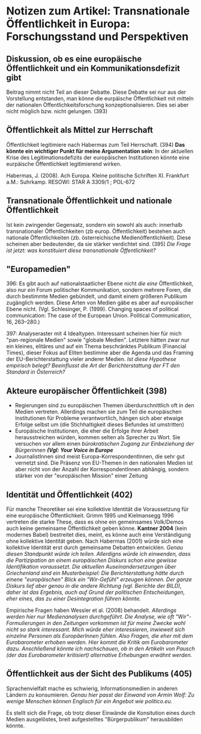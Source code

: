 # Notizen zum Artikel: Transnationale Öffentlichkeit in Europa:  Forschungsstand und Perspektiven

## Diskussion, ob es eine europäische Öffentlichkeit und ein Kommunikationsdefizit gibt
Beitrag nimmt nicht Teil an dieser Debatte. Diese Debatte sei nur aus der Vorstellung entstanden, man könne die eurpäische Öffentlichkeit mit mitteln der nationalen Öffentlichkeitsforschung konzeptionalisieren. Dies sei aber nicht möglich bzw. nicht gelungen. (393)

## Öffentlichkeit als Mittel zur Herrschaft
Öffentlichkeit legitimiere nach Habermas zum Teil Herrschaft. (394) **Das könnte ein wichtiger Punkt für meine Argumentation sein**: In der aktuellen Krise des Legitimationsdefizits der europäischen Institutionen könnte eine eurpäische Öffentlichkeit legitimierend wirken.

Habermas, J. (2008). Ach Europa. Kleine politische Schriften XI. Frankfurt a.M.: Suhrkamp.
    RESOWI: STAR A 3309/1 ; POL-672


## Transnationale Öffentlichkeit und nationale Öffentlichkeit
Ist kein zwingender Gegensatz, sondern ein sowohl als auch: innerhalb transnationaler Öffentlichkeiten (zb europ. Öffentlichkeit) bestehen auch nationale Öffentlichkeiten (zb. österreichische Medienöffentlichkeit). Diese scheinen aber bedeutender, da sie stärker verdichtet sind. (395)
*Die Frage ist jetzt: was konstituiert diese transnationale Öffentlichkeit?*

## "Europamedien"
396: Es gibt auch auf nationalstaatlicher Ebene nicht *die eine* Öffentlichkeit, also nur *ein* Forum politischer Kommunikation, sondern mehrere Foren, die durch bestimmte Medien gebündelt, und damit einem größeren Publikum zugänglich werden. Diese Arten von Medien gäbe es aber auf europäischer Ebene nicht. (Vgl. Schlesinger, P. (1999). Changing spaces of political communication: The case of the European Union. Political Communication, 16, 263–280.)

397: Analyseraster mit 4 Idealtypen. Interessant scheinen hier für mich "pan-regionale Medien" sowie "globale Medien". Letztere hätten zwar nur ein kleines, elitäres und auf ein Thema beschränktes Publikum (Financial Times), dieser Fokus auf Eliten bestimme aber die Agenda und das Framing der EU-Berichterstattung vieler anderer Medien. *Ist diese Hypothese empirisch belegt? Beeinflusst die Art der Berichterstattung der FT den Standard in Österreich?*

## Akteure europäischer Öffentlichkeit (398)
- Regierungen sind zu europäischen Themen überdurschnittlich oft in den Medien vertreten. Allerdings machen sie zum Teil die europäischen Institutionen für Probleme verantwortlich, hängen sich aber etwaige Erfolge selbst um (die Stichhaltigkeit dieses Befundes ist umstritten)
- Europäische Institutionen, die eher die Erfolge ihrer Arbeit herausstreichen würden, kommen selten als Sprecher zu Wort. Sie versuchen vor allem einen *bürokratischen Zugang zur Einbeziehung der Bürgerinnen* ***(Vgl: Your Voice in Europe***
- JournalistInnen sind meist Europa-KorrespondentInnen, die sehr gut vernetzt sind. Die Präsenz von EU-Themen in den nationalen Medien ist aber nicht von der Anzahl der KorrespondentInnen abhängig, sondern stärker von der "europäischen Mission" einer Zeitung

## Identität und Öffentlichkeit (402)
Für manche Theoretiker sei eine kollektive Identität die Voraussetzung für eine europäische Öffentlichkeit. Grimm 1995 und Kielmansegg 1996 vertreten die starke These, dass es ohne ein gemeinsames Volk/Demos auch keine gemeinsame Öffentlichkeit geben könne. **Kantner 2004** (kein modernes Babel) bestreitet dies, meint, es könne auch eine Verständigung ohne kollektive Identität geben. Nach Habermas (2001) würde sich eine kollektive Identität erst durch gemeinsame Debatten entwicklen. *Genau diesen Standpunkt würde ich teilen. Allerdigns würde ich einwenden, dass die Partizipation an einem europäischen Diskurs schon eine gewisse Identifikation voraussetzt. Die aktuellen Auseinandersetzungen über Griechenland sind ein Musterbeispiel: Die Berichterstattung hätte durch einene "europäischen" Blick ein "Wir-Gefühl" erzeugen können. Der ganze Diskurs lief aber genau in die andere Richtung (vgl. Berichte der BILD), daher ist das Ergebnis, auch auf Grund der politischen Entscheidungen, eher eines, das zu einer Desintegration führen könnte.*

Empirische Fragen haben Wessler et al. (2008) behandelt. *Allerdings werden hier nur Medienanalysen durchgeführt. Die Analyse, wie oft "Wir"-Formulierungen in den Zeitungen vorkommen ist für meine Zwecke wohl nicht so stark interessant. Mich würde eher interessieren, inwieweit sich einzelne Personen als EuropäerInnen fühlen. Also Fragen, die eher mit dem Eurobarometer erhoben werden. Hier kommt die Kritik am Eurobarometer dazu. Anschließend könnte ich nachschauen, ob in den Artikeln von Pausch (der das Eurobarometer kritisiert) alternative Erhebungen erwähnt werden.*

## Öffentlichkeit aus der Sicht des Publikums (405)
Sprachenvielfalt mache es schwierig, Informationsmedien in anderen Ländern zu konsumieren. *Genau hier passt der Einwand von Armin Wolf: Zu wenige Menschen können Englisch für ein Angebot wie politico.eu.*

Es stellt sich die Frage, ob trotz dieser Einwände die Konsitution eines durch Medien ausgelöstes, breit aufgestelltes "Bürgerpublikum" herausbilden könnte.

